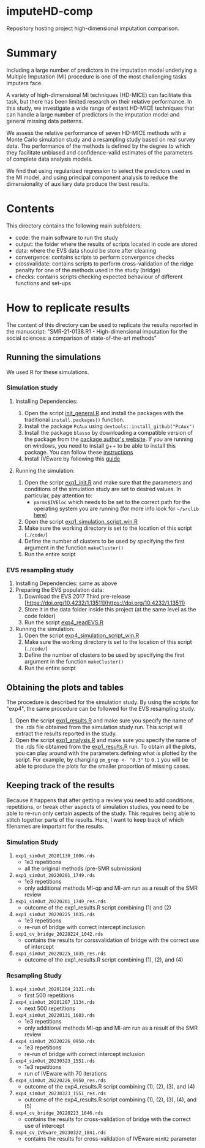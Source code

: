 # imputeHD-comp
Repository hosting project high-dimensional imputation comparison.

# Summary
Including a large number of predictors in the imputation model underlying a 
Multiple Imputation (MI) procedure is one of the most challenging tasks 
imputers face.

A variety of high-dimensional MI techniques (HD-MICE) can facilitate this task,
but there has been limited research on their relative performance.
In this study, we investigate a wide range of extant HD-MICE techniques that 
can handle a large number of predictors in the imputation model and general 
missing data patterns.

We assess the relative performance of seven HD-MICE methods with a Monte Carlo
simulation study and a resampling study based on real survey data.
The performance of the methods is defined by the degree to which they facilitate 
unbiased and confidence-valid estimates of the parameters of complete data 
analysis models.

We find that using regularized regression to select the predictors used in the
MI model, and using principal component analysis to reduce the dimensionality 
of auxiliary data produce the best results.

# Contents
This directory contains the following main subfolders:
- code: the main software to run the study
- output: the folder where the results of scripts located in code are stored
- data: where the EVS data should be store after cleaning
- convergence: contains scripts to perform convergence checks
- crossvalidate: contains scripts to perform cross-validation of the ridge penalty for
  one of the methods used in the study (bridge)
- checks: contains scripts checking expected behaviour of different functions
   and set-ups

# How to replicate results

The content of this directory can be used to replicate the results reported in the manuscript: "SMR-21-0138.R1 - High-dimensional imputation for the social sciences: a comparison of state-of-the-art methods"

## Running the simulations

We used R for these simulations.

### Simulation study
1. Installing Dependencies:
   1. Open the script [init_general.R](./code/init_general.R) and install the
      packages with the traditional `install.packages()` function.
   2. Install the package `PcAux` using `devtools::install_github("PcAux")`
   3. Install the package `blasso` by downloading a compatible version of the package from the [package author's website](https://www.asc.ohio-state.edu/hans.11/software/blasso/). If you are running on windows, you need to install g++ to be able to install this package. You can follow these [instructions](https://www3.cs.stonybrook.edu/~alee/g++/g++.html)
   4. Install IVEware by following this [guide](https://www.src.isr.umich.edu/software/iveware/iveware-documentation/installation-guide/)

2. Running the simulation:
   1. Open the script [exp1_init.R](./code/exp1_init.R) and make sure that the parameters and conditions of the simulation study are set to desired values. In particular, pay attention to:
      - `parms$IVEloc` which needs to be set to the correct path for the operating system you are running (for more info look for `~/srclib` [here](https://www.src.isr.umich.edu/software/iveware/iveware-documentation/installation-guide/))
   2. Open the script [exp1_simulation_script_win.R](./code/exp1_simulation_script_win.R)
   3. Make sure the working directory is set to the location of this script (`./code/`)
   4. Define the number of clusters to be used by specifying the first argument in the
      function `makeCluster()`
   5. Run the entire script

### EVS resampling study
1. Installing Dependencies: same as above
2. Preparing the EVS population data: 
   1. Download the EVS 2017 Third pre-release [https://doi.org/10.4232/1.13511](https://doi.org/10.4232/1.13511)
   2. Store it in the data folder inside this project (at the same level as the code 
      folder)
   3. Run the script [exp4_readEVS.R](./code/exp4_readEVS.R) 
3. Running the simulation:
   1. Open the script [exp4_simulation_script_win.R](./code/exp4_simulation_script_win.R)
   2. Make sure the working directory is set to the location of this script (`./code/`)
   3. Define the number of clusters to be used by specifying the first argument in the function 
      `makeCluster()`
   4. Run the entire script

## Obtaining the plots and tables
The procedure is described for the simulation study. 
By using the scripts for "exp4", the same procedure can be followed for the EVS 
resampling study.
1. Open the script [exp1_results.R](./code/exp1_results.R) and make sure you specify 
   the name of the .rds file obtained from the simulation study run.
   This script will extract the results reported in the study.
2. Open the script [exp1_analysis.R](./code/exp1_analysis.R) and make sure you specify 
   the name of the .rds file obtained from the [exp1_results.R](./code/exp1_results.R)
   run.
   To obtain all the plots, you can play around with the parameters defining what 
   is plotted by the script. For example, by changing `pm_grep <- "0.3"` to `0.1`
   you will be able to produce the plots for the smaller proportion of missing 
   cases.

## Keeping track of the results

Because it happens that after getting a review you need to add conditions, repetitions, or tweak other aspects of simulation studies, you need to be able to re-run only certain aspects of the study.
This requires being able to stitch together parts of the results.
Here, I want to keep track of which filenames are important for the results.

### Simulation Study

1. `exp1_simOut_20201130_1006.rds`
   - 1e3 repetitions
   - all the original methods (pre-SMR submission)
2. `exp1_simOut_20220201_1749.rds`
   - 1e3 repetitions
   - only additional methods MI-qp and MI-am run as a result of the SMR review
3. `exp1_simOut_20220201_1749_res.rds`
   - outcome of the exp1_results.R script combining (1) and (2)
4. `exp1_simOut_20220225_1035.rds`
   - 1e3 repetitions
   - re-run of bridge with correct intercept inclusion
5. `exp1_cv_bridge_20220224_1042.rds` 
   - contains the results for corssvalidation of bridge with the correct use of intercept
6. `exp1_simOut_20220225_1035_res.rds`
   - outcome of the exp1_results.R script combining (1), (2), and (4)

### Resampling Study
1. `exp4_simOut_20201204_2121.rds`
   - first 500 repetitions
2. `exp4_simOut_20201207_1134.rds`
   - next 500 repetitions
3. `exp4_simOut_20220131_1603.rds`
   - 1e3 repetitions
   - only additional methods MI-qp and MI-am run as a result of the SMR review
4. `exp4_simOut_20220226_0950.rds`
   - 1e3 repetitions
   - re-run of bridge with correct intercept inclusion
5. `exp4_simOut_20230323_1551.rds`
   - 1e3 repetitions
   - run of IVEware with 70 iterations
6. `exp4_simOut_20220226_0950_res.rds`
   - outcome of the exp4_results.R script combining (1), (2), (3), and (4)
7. `exp4_simOut_20230323_1551_res.rds`
   - outcome of the exp4_results.R script combining (1), (2), (3), (4), and (5)
8. `exp4_cv_bridge_20220223_1646.rds`
   - contains the results for cross-validation of bridge with the correct use of intercept
9. `exp4_cv_IVEware_20230322_1841.rds`
   - contains the results for cross-validation of IVEware `minR2` parameter